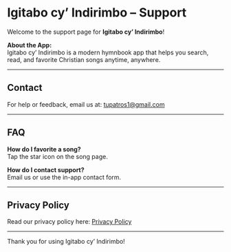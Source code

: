 # Igitabo cy’ Indirimbo – Support

Welcome to the support page for **Igitabo cy’ Indirimbo**!

**About the App:**  
Igitabo cy’ Indirimbo is a modern hymnbook app that helps you search, read, and favorite Christian songs anytime, anywhere.

---

## Contact

For help or feedback, email us at: [tupatros1@gmail.com](mailto:tupatros1@gmail.com)

---

## FAQ

**How do I favorite a song?**  
Tap the star icon on the song page.

**How do I contact support?**  
Email us or use the in-app contact form.

---

## Privacy Policy

Read our privacy policy here: [Privacy Policy](privacy-policy.md) 

---

Thank you for using Igitabo cy’ Indirimbo!
